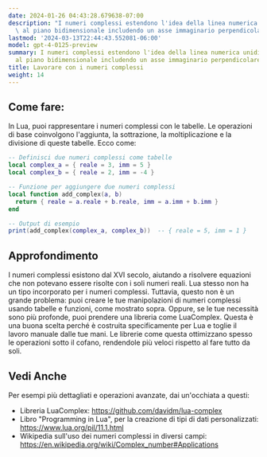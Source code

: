 ```yaml
---
date: 2024-01-26 04:43:28.679638-07:00
description: "I numeri complessi estendono l'idea della linea numerica unidimensionale\
  \ al piano bidimensionale includendo un asse immaginario perpendicolare. I\u2026"
lastmod: '2024-03-13T22:44:43.552081-06:00'
model: gpt-4-0125-preview
summary: I numeri complessi estendono l'idea della linea numerica unidimensionale
  al piano bidimensionale includendo un asse immaginario perpendicolare.
title: Lavorare con i numeri complessi
weight: 14
---
```


## Come fare:
In Lua, puoi rappresentare i numeri complessi con le tabelle. Le operazioni di base coinvolgono l'aggiunta, la sottrazione, la moltiplicazione e la divisione di queste tabelle. Ecco come:

```lua
-- Definisci due numeri complessi come tabelle
local complex_a = { reale = 3, imm = 5 }
local complex_b = { reale = 2, imm = -4 }

-- Funzione per aggiungere due numeri complessi
local function add_complex(a, b)
  return { reale = a.reale + b.reale, imm = a.imm + b.imm }
end

-- Output di esempio
print(add_complex(complex_a, complex_b))  -- { reale = 5, imm = 1 }
```

## Approfondimento
I numeri complessi esistono dal XVI secolo, aiutando a risolvere equazioni che non potevano essere risolte con i soli numeri reali. Lua stesso non ha un tipo incorporato per i numeri complessi. Tuttavia, questo non è un grande problema: puoi creare le tue manipolazioni di numeri complessi usando tabelle e funzioni, come mostrato sopra. Oppure, se le tue necessità sono più profonde, puoi prendere una libreria come LuaComplex. Questa è una buona scelta perché è costruita specificamente per Lua e toglie il lavoro manuale dalle tue mani. Le librerie come questa ottimizzano spesso le operazioni sotto il cofano, rendendole più veloci rispetto al fare tutto da soli.

## Vedi Anche
Per esempi più dettagliati e operazioni avanzate, dai un'occhiata a questi:

- Libreria LuaComplex: https://github.com/davidm/lua-complex
- Libro "Programming in Lua", per la creazione di tipi di dati personalizzati: https://www.lua.org/pil/11.1.html
- Wikipedia sull'uso dei numeri complessi in diversi campi: https://en.wikipedia.org/wiki/Complex_number#Applications
